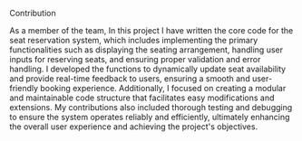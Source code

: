 Contribution 
 
As a member of the team, In this project I have written the core code for the seat reservation system, which includes implementing the primary functionalities such as displaying the seating arrangement, handling user inputs for reserving seats, and ensuring proper validation and error handling. I developed the functions to dynamically update seat availability and provide real-time feedback to users, ensuring a smooth and user-friendly booking experience. Additionally, I focused on creating a modular and maintainable code structure that facilitates easy modifications and extensions. My contributions also included thorough testing and debugging to ensure the system operates reliably and efficiently, ultimately enhancing the overall user experience and achieving the project's objectives.
